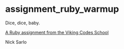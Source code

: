 assignment_ruby_warmup
======================

Dice, dice, baby.

[A Ruby assignment from the Viking Codes School](http://www.vikingcodeschool.com)

Nick Sarlo

